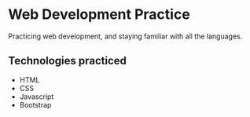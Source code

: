# Web Development Practice

Practicing web development, and staying familiar with all the languages.

## Technologies practiced

* HTML
* CSS
* Javascript
* Bootstrap